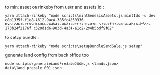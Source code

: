 to mint asset on rinkeby from user and assets id :

```
yarn attach-rinkeby "node scripts\mintGenesisAssets.js mintIds -u dev c8b1335f-f1e8-4612-9ac4-385fc4850336 0x61c461EcC993aaDEB7e4b47E96d1B8cC37314B20 57282f37-9439-4b1a-bfdc-173b24f2176f c620d1d6-903d-4a34-a1c2-294b5bdf9f02"
```

to setup bundle :
```
yarn attach-rinkeby "node scripts\setupBundleSandSale.js setup"
```


generate land config from back office tool
```
node scripts\generateLandPreSaleJSON.js <lands.json> data\land_presale_001.json
```
